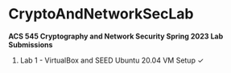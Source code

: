 # CryptoAndNetworkSecLab

**ACS 545 Cryptography and Network Security Spring 2023 Lab Submissions**

1. Lab 1 - VirtualBox and SEED Ubuntu 20.04 VM Setup &check;